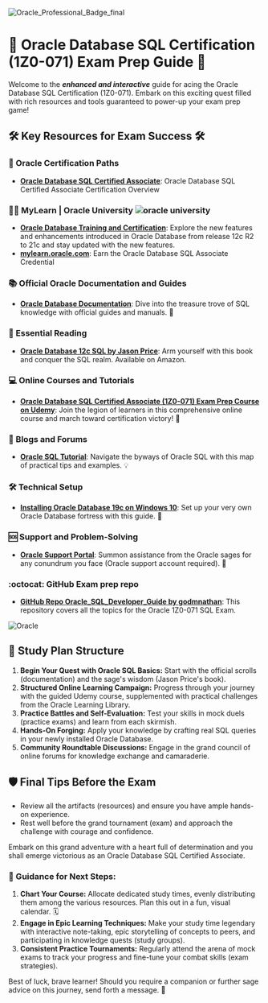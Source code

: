 ![Oracle_Professional_Badge_final](https://github.com/skunkworksza/ken099-lunde/assets/126121348/71fa09b0-48ec-4cd2-ac22-f40240de84a8)
# 🌟 Oracle Database SQL Certification (1Z0-071) Exam Prep Guide 🌟

Welcome to the **_enhanced and interactive_** guide for acing the Oracle Database SQL Certification (1Z0-071). Embark on this exciting quest filled with rich resources and tools guaranteed to power-up your exam prep game!

## 🛠️ Key Resources for Exam Success 🛠️

### 🐙 Oracle Certification Paths
- **[Oracle Database SQL Certified Associate](https://education.oracle.com/products/trackp_457)**: Oracle Database SQL Certified Associate Certification Overview


### 👨‍🎓 MyLearn | Oracle University ![oracle university](https://github.com/skunkworksza/ken099-lunde/assets/126121348/a4259d3e-fe20-4307-b85d-25c951ed11ba)
- **[Oracle Database Training and Certification](https://mylearn.oracle.com/ou/story/38560)**: Explore the new features and enhancements introduced in Oracle Database from release 12c R2 to 21c and stay updated with the new features.
- **[mylearn.oracle.com](https://mylearn.oracle.com/ou/learning-path/earn-the-oracle-database-sql-certified-associate-credential/80636/)**: Earn the Oracle Database SQL Associate Credential

### 📚 Official Oracle Documentation and Guides
- **[Oracle Database Documentation](https://docs.oracle.com/en/database/)**: Dive into the treasure trove of SQL knowledge with official guides and manuals. 📖

### 📖 Essential Reading
- **[Oracle Database 12c SQL by Jason Price](https://www.amazon.com/Oracle-Database-12c-SQL-Jason/dp/0071799354)**: Arm yourself with this book and conquer the SQL realm. Available on Amazon.

### 💻 Online Courses and Tutorials
- **[Oracle Database SQL Certified Associate (1Z0-071) Exam Prep Course on Udemy](https://www.udemy.com/courses/search/?src=ukw&q=oracle-database-sql-certified-associate-1z0-071)**: Join the legion of learners in this comprehensive online course and march toward certification victory! 🏅

### 🧠 Blogs and Forums
- **[Oracle SQL Tutorial](https://www.oracletutorial.com/)**: Navigate the byways of Oracle SQL with this map of practical tips and examples. 💡

### 🛠️ Technical Setup
- **[Installing Oracle Database 19c on Windows 10](https://www.oracle.com/database/technologies/)**: Set up your very own Oracle Database fortress with this guide. 🏰

### 🆘 Support and Problem-Solving
- **[Oracle Support Portal](https://support.oracle.com/knowledge/Oracle%20Database%20Products/742060_1.html)**: Summon assistance from the Oracle sages for any conundrum you face (Oracle support account required). 🧙

### :octocat: GitHub Exam prep repo
- **[GitHub Repo Oracle_SQL_Developer_Guide by godmnathan](https://github.com/skunkworksza/ken099-lunde-Exam-Prep-1Z0-071-Oracle_SQL_Developer_Guide)**: This repository covers all the topics for the Oracle 1Z0-071 SQL Exam.

![Oracle](https://github.com/skunkworksza/ken099-lunde/assets/126121348/a26c2722-a569-4671-a311-188e91b3d16c)


## 📅 Study Plan Structure

1. **Begin Your Quest with Oracle SQL Basics:** Start with the official scrolls (documentation) and the sage's wisdom (Jason Price's book).
2. **Structured Online Learning Campaign:** Progress through your journey with the guided Udemy course, supplemented with practical challenges from the Oracle Learning Library.
3. **Practice Battles and Self-Evaluation:** Test your skills in mock duels (practice exams) and learn from each skirmish.
4. **Hands-On Forging:** Apply your knowledge by crafting real SQL queries in your newly installed Oracle Database.
5. **Community Roundtable Discussions:** Engage in the grand council of online forums for knowledge exchange and camaraderie.

## 🛡️ Final Tips Before the Exam

- Review all the artifacts (resources) and ensure you have ample hands-on experience.
- Rest well before the grand tournament (exam) and approach the challenge with courage and confidence.

Embark on this grand adventure with a heart full of determination and you shall emerge victorious as an Oracle Database SQL Certified Associate.

### 🧭 Guidance for Next Steps:

1. **Chart Your Course:** Allocate dedicated study times, evenly distributing them among the various resources. Plan this out in a fun, visual calendar. 🗓️
2. **Engage in Epic Learning Techniques:** Make your study time legendary with interactive note-taking, epic storytelling of concepts to peers, and participating in knowledge quests (study groups).
3. **Consistent Practice Tournaments:** Regularly attend the arena of mock exams to track your progress and fine-tune your combat skills (exam strategies).

Best of luck, brave learner! Should you require a companion or further sage advice on this journey, send forth a message. 💌

